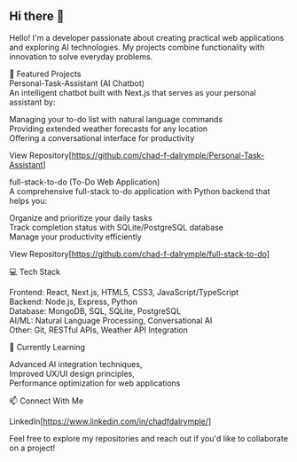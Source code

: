 ## Hi there 👋  

Hello! I'm a developer passionate about creating practical web applications and exploring AI technologies. My projects combine functionality with innovation to solve everyday problems.  

🚀 Featured Projects  
Personal-Task-Assistant (AI Chatbot)  
An intelligent chatbot built with Next.js that serves as your personal assistant by:  

Managing your to-do list with natural language commands  
Providing extended weather forecasts for any location  
Offering a conversational interface for productivity  

View Repository[https://github.com/chad-f-dalrymple/Personal-Task-Assistant]

full-stack-to-do (To-Do Web Application)  
A comprehensive full-stack to-do application with Python backend that helps you:

Organize and prioritize your daily tasks  
Track completion status with SQLite/PostgreSQL database  
Manage your productivity efficiently  

View Repository[https://github.com/chad-f-dalrymple/full-stack-to-do]

💻 Tech Stack  

Frontend: React, Next.js, HTML5, CSS3, JavaScript/TypeScript  
Backend: Node.js, Express, Python  
Database: MongoDB, SQL, SQLite, PostgreSQL  
AI/ML: Natural Language Processing, Conversational AI  
Other: Git, RESTful APIs, Weather API Integration  


🌱 Currently Learning

Advanced AI integration techniques,  
Improved UX/UI design principles,  
Performance optimization for web applications


📫 Connect With Me

LinkedIn[https://www.linkedin.com/in/chadfdalrymple/]


Feel free to explore my repositories and reach out if you'd like to collaborate on a project!
